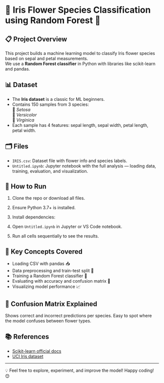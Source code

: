 # 🌸 Iris Flower Species Classification using Random Forest 🌳

## 📋 Project Overview
This project builds a machine learning model to classify Iris flower species based on sepal and petal measurements.  
We use a **Random Forest classifier** in Python with libraries like scikit-learn and pandas.

## 📊 Dataset
- The **Iris dataset** is a classic for ML beginners.  
- Contains 150 samples from 3 species:  
  🌼 *Setosa*  
  🌸 *Versicolor*  
  🌺 *Virginica*  
- Each sample has 4 features: sepal length, sepal width, petal length, petal width.

## 🗂️ Files
- `IRIS.csv`: Dataset file with flower info and species labels.  
- `Untitled.ipynb`: Jupyter notebook with the full analysis — loading data, training, evaluation, and visualization.

## 🚀 How to Run
1. Clone the repo or download all files.  
2. Ensure Python 3.7+ is installed.  
3. Install dependencies:  


4. Open `Untitled.ipynb` in Jupyter or VS Code notebook.  
5. Run all cells sequentially to see the results.

## 🔑 Key Concepts Covered
- Loading CSV with pandas 📥  
- Data preprocessing and train-test split 🔄  
- Training a Random Forest classifier 🌲  
- Evaluating with accuracy and confusion matrix 🎯  
- Visualizing model performance 📈

## 🧩 Confusion Matrix Explained
Shows correct and incorrect predictions per species. Easy to spot where the model confuses between flower types.

## 📚 References
- [Scikit-learn official docs](https://scikit-learn.org/stable/)  
- [UCI Iris dataset](https://archive.ics.uci.edu/ml/datasets/iris)  

---

💡 Feel free to explore, experiment, and improve the model! Happy coding! 😊

